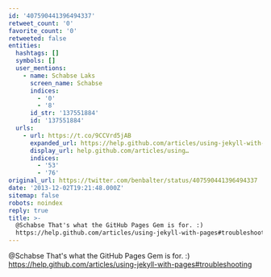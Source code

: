```yaml
---
id: '407590441396494337'
retweet_count: '0'
favorite_count: '0'
retweeted: false
entities:
  hashtags: []
  symbols: []
  user_mentions:
    - name: Schabse Laks
      screen_name: Schabse
      indices:
        - '0'
        - '8'
      id_str: '137551884'
      id: '137551884'
  urls:
    - url: https://t.co/9CCVrd5jAB
      expanded_url: https://help.github.com/articles/using-jekyll-with-pages#troubleshooting
      display_url: help.github.com/articles/using…
      indices:
        - '53'
        - '76'
original_url: https://twitter.com/benbalter/status/407590441396494337
date: '2013-12-02T19:21:48.000Z'
sitemap: false
robots: noindex
reply: true
title: >-
  @Schabse That's what the GitHub Pages Gem is for. :)
  https://help.github.com/articles/using-jekyll-with-pages#troubleshooting
---
```


@Schabse That's what the GitHub Pages Gem is for. :) https://help.github.com/articles/using-jekyll-with-pages#troubleshooting